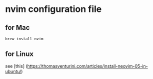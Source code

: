 # nvim configuration file

## for Mac

```
brew install nvim
```

## for Linux

see [this] (https://thomasventurini.com/articles/install-neovim-05-in-ubuntu/)


